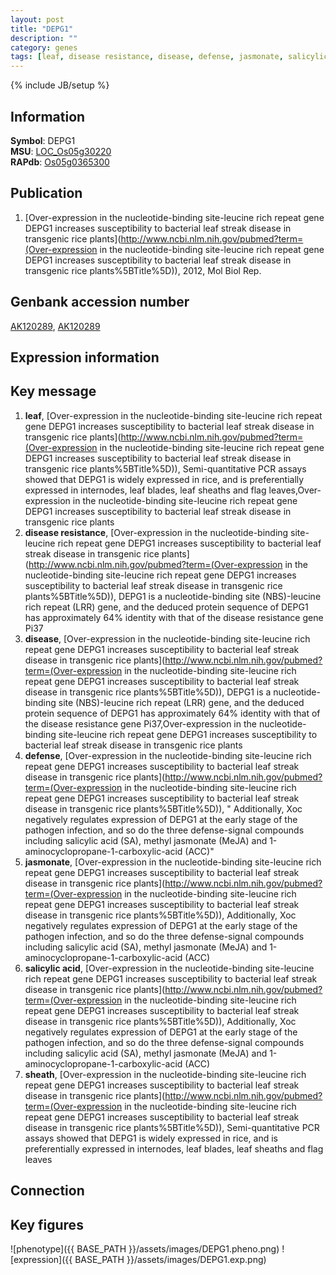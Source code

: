 ```yaml
---
layout: post
title: "DEPG1"
description: ""
category: genes
tags: [leaf, disease resistance, disease, defense, jasmonate, salicylic acid, sheath, Gene]
---
```

{% include JB/setup %}

## Information
__Symbol__: DEPG1  
__MSU__: [LOC_Os05g30220](http://rice.plantbiology.msu.edu/cgi-bin/ORF_infopage.cgi?orf=LOC_Os05g30220)  
__RAPdb__: [Os05g0365300](http://rapdb.dna.affrc.go.jp/viewer/gbrowse_details/irgsp1?name=Os05g0365300)  

## Publication
1. [Over-expression in the nucleotide-binding site-leucine rich repeat gene DEPG1 increases susceptibility to bacterial leaf streak disease in transgenic rice plants](http://www.ncbi.nlm.nih.gov/pubmed?term=(Over-expression in the nucleotide-binding site-leucine rich repeat gene DEPG1 increases susceptibility to bacterial leaf streak disease in transgenic rice plants%5BTitle%5D)), 2012, Mol Biol Rep.

## Genbank accession number
[AK120289](http://www.ncbi.nlm.nih.gov/nuccore/AK120289), [AK120289](http://www.ncbi.nlm.nih.gov/nuccore/AK120289)

## Expression information

## Key message
1. __leaf__, [Over-expression in the nucleotide-binding site-leucine rich repeat gene DEPG1 increases susceptibility to bacterial leaf streak disease in transgenic rice plants](http://www.ncbi.nlm.nih.gov/pubmed?term=(Over-expression in the nucleotide-binding site-leucine rich repeat gene DEPG1 increases susceptibility to bacterial leaf streak disease in transgenic rice plants%5BTitle%5D)),  Semi-quantitative PCR assays showed that DEPG1 is widely expressed in rice, and is preferentially expressed in internodes, leaf blades, leaf sheaths and flag leaves,Over-expression in the nucleotide-binding site-leucine rich repeat gene DEPG1 increases susceptibility to bacterial leaf streak disease in transgenic rice plants
2. __disease resistance__, [Over-expression in the nucleotide-binding site-leucine rich repeat gene DEPG1 increases susceptibility to bacterial leaf streak disease in transgenic rice plants](http://www.ncbi.nlm.nih.gov/pubmed?term=(Over-expression in the nucleotide-binding site-leucine rich repeat gene DEPG1 increases susceptibility to bacterial leaf streak disease in transgenic rice plants%5BTitle%5D)),  DEPG1 is a nucleotide-binding site (NBS)-leucine rich repeat (LRR) gene, and the deduced protein sequence of DEPG1 has approximately 64% identity with that of the disease resistance gene Pi37
3. __disease__, [Over-expression in the nucleotide-binding site-leucine rich repeat gene DEPG1 increases susceptibility to bacterial leaf streak disease in transgenic rice plants](http://www.ncbi.nlm.nih.gov/pubmed?term=(Over-expression in the nucleotide-binding site-leucine rich repeat gene DEPG1 increases susceptibility to bacterial leaf streak disease in transgenic rice plants%5BTitle%5D)),  DEPG1 is a nucleotide-binding site (NBS)-leucine rich repeat (LRR) gene, and the deduced protein sequence of DEPG1 has approximately 64% identity with that of the disease resistance gene Pi37,Over-expression in the nucleotide-binding site-leucine rich repeat gene DEPG1 increases susceptibility to bacterial leaf streak disease in transgenic rice plants
4. __defense__, [Over-expression in the nucleotide-binding site-leucine rich repeat gene DEPG1 increases susceptibility to bacterial leaf streak disease in transgenic rice plants](http://www.ncbi.nlm.nih.gov/pubmed?term=(Over-expression in the nucleotide-binding site-leucine rich repeat gene DEPG1 increases susceptibility to bacterial leaf streak disease in transgenic rice plants%5BTitle%5D)), " Additionally, Xoc negatively regulates expression of DEPG1 at the early stage of the pathogen infection, and so do the three defense-signal compounds including salicylic acid (SA), methyl jasmonate (MeJA) and 1-aminocyclopropane-1-carboxylic-acid (ACC)"
5. __jasmonate__, [Over-expression in the nucleotide-binding site-leucine rich repeat gene DEPG1 increases susceptibility to bacterial leaf streak disease in transgenic rice plants](http://www.ncbi.nlm.nih.gov/pubmed?term=(Over-expression in the nucleotide-binding site-leucine rich repeat gene DEPG1 increases susceptibility to bacterial leaf streak disease in transgenic rice plants%5BTitle%5D)),  Additionally, Xoc negatively regulates expression of DEPG1 at the early stage of the pathogen infection, and so do the three defense-signal compounds including salicylic acid (SA), methyl jasmonate (MeJA) and 1-aminocyclopropane-1-carboxylic-acid (ACC)
6. __salicylic acid__, [Over-expression in the nucleotide-binding site-leucine rich repeat gene DEPG1 increases susceptibility to bacterial leaf streak disease in transgenic rice plants](http://www.ncbi.nlm.nih.gov/pubmed?term=(Over-expression in the nucleotide-binding site-leucine rich repeat gene DEPG1 increases susceptibility to bacterial leaf streak disease in transgenic rice plants%5BTitle%5D)),  Additionally, Xoc negatively regulates expression of DEPG1 at the early stage of the pathogen infection, and so do the three defense-signal compounds including salicylic acid (SA), methyl jasmonate (MeJA) and 1-aminocyclopropane-1-carboxylic-acid (ACC)
7. __sheath__, [Over-expression in the nucleotide-binding site-leucine rich repeat gene DEPG1 increases susceptibility to bacterial leaf streak disease in transgenic rice plants](http://www.ncbi.nlm.nih.gov/pubmed?term=(Over-expression in the nucleotide-binding site-leucine rich repeat gene DEPG1 increases susceptibility to bacterial leaf streak disease in transgenic rice plants%5BTitle%5D)),  Semi-quantitative PCR assays showed that DEPG1 is widely expressed in rice, and is preferentially expressed in internodes, leaf blades, leaf sheaths and flag leaves

## Connection

## Key figures
![phenotype]({{ BASE_PATH }}/assets/images/DEPG1.pheno.png)
![expression]({{ BASE_PATH }}/assets/images/DEPG1.exp.png)


